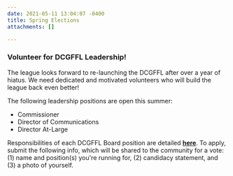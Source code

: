 ```yaml
---
date: 2021-05-11 13:04:07 -0400
title: Spring Elections
attachments: []

---
```

### **Volunteer for DCGFFL Leadership!**

The league looks forward to re-launching the DCGFFL after over a year of hiatus. We need dedicated and motivated volunteers who will build the league back even better!   
  
The following leadership positions are open this summer:

* Commissioner
* Director of Communications
* Director At-Large

Responsibilities of each DCGFFL Board position are detailed [**here**](http://dcgffl.org/elections/). To apply, submit the following info, which will be shared to the community for a vote: (1) name and position(s) you're running for, (2) candidacy statement, and (3) a photo of yourself.
